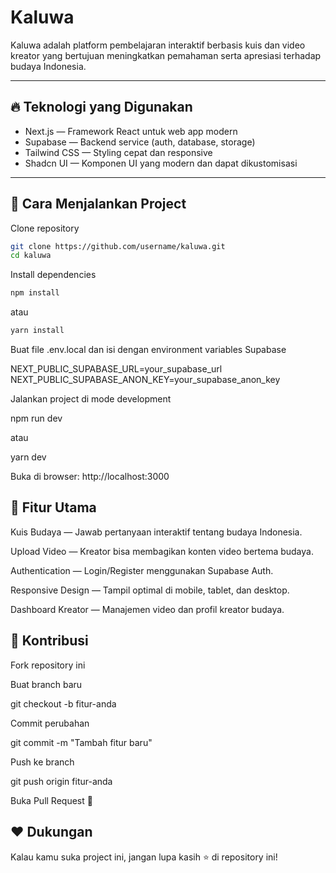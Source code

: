 # Kaluwa

Kaluwa adalah platform pembelajaran interaktif berbasis kuis dan video kreator yang bertujuan meningkatkan pemahaman serta apresiasi terhadap budaya Indonesia.

---

## 🔥 Teknologi yang Digunakan

- Next.js — Framework React untuk web app modern
- Supabase — Backend service (auth, database, storage)
- Tailwind CSS — Styling cepat dan responsive
- Shadcn UI — Komponen UI yang modern dan dapat dikustomisasi

---

## 🚀 Cara Menjalankan Project

Clone repository

```bash
git clone https://github.com/username/kaluwa.git
cd kaluwa
```

Install dependencies

```bash
npm install
```

atau

```bash
yarn install
```

Buat file .env.local dan isi dengan environment variables Supabase

NEXT_PUBLIC_SUPABASE_URL=your_supabase_url
NEXT_PUBLIC_SUPABASE_ANON_KEY=your_supabase_anon_key

Jalankan project di mode development

npm run dev

atau

yarn dev

Buka di browser: http://localhost:3000

## 🌟 Fitur Utama

Kuis Budaya — Jawab pertanyaan interaktif tentang budaya Indonesia.

Upload Video — Kreator bisa membagikan konten video bertema budaya.

Authentication — Login/Register menggunakan Supabase Auth.

Responsive Design — Tampil optimal di mobile, tablet, dan desktop.

Dashboard Kreator — Manajemen video dan profil kreator budaya.

## 📢 Kontribusi

Fork repository ini

Buat branch baru

git checkout -b fitur-anda

Commit perubahan

git commit -m "Tambah fitur baru"

Push ke branch

git push origin fitur-anda

Buka Pull Request 🚀



## ❤️ Dukungan

Kalau kamu suka project ini, jangan lupa kasih ⭐ di repository ini!

